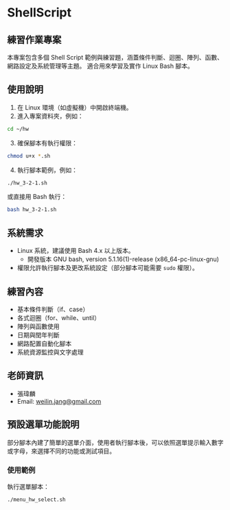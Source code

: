 # ShellScript

## 練習作業專案

本專案包含多個 Shell Script 範例與練習題，涵蓋條件判斷、迴圈、陣列、函數、網路設定及系統管理等主題。
適合用來學習及實作 Linux Bash 腳本。


## 使用說明

1. 在 Linux 環境（如虛擬機）中開啟終端機。
2. 進入專案資料夾，例如：

```bash
cd ~/hw
```

3. 確保腳本有執行權限：

```bash
chmod u+x *.sh
```

4. 執行腳本範例，例如：

```bash
./hw_3-2-1.sh
```

或直接用 Bash 執行：

```bash
bash hw_3-2-1.sh
```

## 系統需求

- Linux 系統，建議使用 Bash 4.x 以上版本。
    - 開發版本 GNU bash, version 5.1.16(1)-release (x86_64-pc-linux-gnu)
- 權限允許執行腳本及更改系統設定（部分腳本可能需要 `sudo` 權限）。

## 練習內容

- 基本條件判斷（if、case）
- 各式迴圈（for、while、until）
- 陣列與函數使用
- 日期與閏年判斷
- 網路配置自動化腳本
- 系統資源監控與文字處理

## 老師資訊

- 張瑋麟
- Email: weilin.jang@gmail.com

## 預設選單功能說明

部分腳本內建了簡單的選單介面，使用者執行腳本後，可以依照選單提示輸入數字或字母，來選擇不同的功能或測試項目。

### 使用範例

執行選單腳本：

```bash
./menu_hw_select.sh
```
